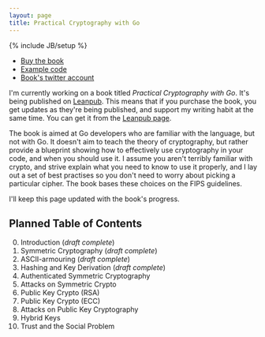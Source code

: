 ```yaml
---
layout: page
title: Practical Cryptography with Go
---
```


{% include JB/setup %}

* [Buy the book](https://leanpub.com/gocrypto)
* [Example code](https://github.com/kisom/gocrypto)
* [Book's twitter account](https://twitter.com/gocrypto)

I'm currently working on a book titled *Practical Cryptography with Go*. It's
being published on [Leanpub](https://leanpub.com). This means that if you
purchase the book, you get updates as they're being published, and support my
writing habit at the same time. You can get it from the
[Leanpub page](https://leanpub.com/gocrypto).

The book is aimed at Go developers who are familiar with the language, but
not with Go. It doesn't aim to teach the theory of cryptography, but rather
provide a blueprint showing how to effectively use cryptography in your
code, and when you should use it. I assume you aren't terribly familiar with
crypto, and strive explain what you need to know to use it properly, and I
lay out a set of best practises so you don't need to worry about picking a
particular cipher. The book bases these choices on the FIPS guidelines.

I'll keep this page updated with the book's progress.

## Planned Table of Contents

0. Introduction (*draft complete*)
0. Symmetric Cryptography (*draft complete*)
0. ASCII-armouring (*draft complete*)
0. Hashing and Key Derivation (*draft complete*)
0. Authenticated Symmetric Cryptography
0. Attacks on Symmetric Crypto
0. Public Key Crypto (RSA)
0. Public Key Crypto (ECC)
0. Attacks on Public Key Cryptography
0. Hybrid Keys
0. Trust and the Social Problem

